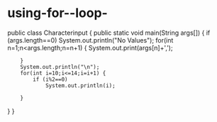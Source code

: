 # using-for--loop-

public class Characterinput {
	public static void main(String args[])
	{
		if (args.length==0)
			System.out.println("No Values");
		for(int n=1;n<args.length;n=n+1) {
			System.out.print(args[n]+',');
		
			
		}
		System.out.println("\n");
		for(int i=10;i<=14;i=i+1) {
			if (i%2==0)
				System.out.println(i);
					
		}
		


}
}
